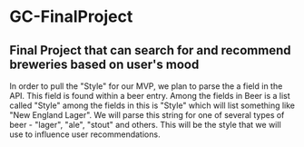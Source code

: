 # GC-FinalProject
Final Project that can search for and recommend breweries based on user's mood
--

In order to pull the "Style" for our MVP, we plan to parse the a field in the API. This field is found within a beer entry. 
Among the fields in Beer is a list called "Style" among the fields in this is "Style" which will list something like "New England Lager". 
We will parse this string for one of several types of beer - "lager", "ale", "stout" and others. This will be the style that we will use to
influence user recommendations.
